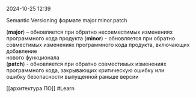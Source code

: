  2024-10-25 12:39

Semantic Versioning
формате major.minor.patch

(**major**) – обновляется при обратно несовместимых изменениях программного кода продукта 
(**minor**) - обновляется при обратно совместимых изменениях программного кода продукта, включающих добавление   
нового функционала  
(**patch**) - обновляется при обратно совместимых изменениях программного кода, закрывающих критическую ошибку или   
ошибку безопасности выпущенной раньше версии

[[архитектура ПО]]
#Learn